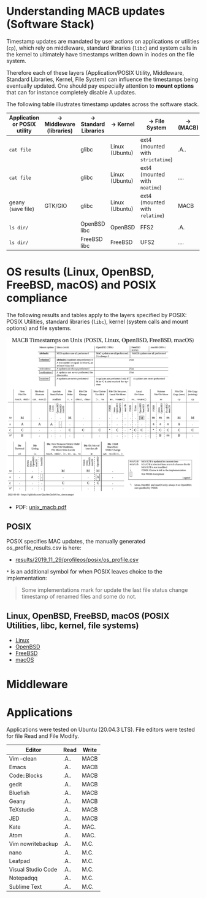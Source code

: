 # Understanding MACB updates (Software Stack)

Timestamp updates are mandated by user actions on applications or utilities (`cp`), which rely on middleware, standard libraries (`libc`) and system calls in the kernel to ultimately have timestamps written down in inodes on the file system.

Therefore each of these layers (Application/POSIX Utility, Middleware, Standard Libraries, Kernel, File System) can influence the timestamps being eventually updated.
One should pay especially attention to **mount options** that can for instance completely disable A updates.

The following table illustrates timestamp updates across the software stack.

| Application or POSIX utility | -> Middleware (libraries) | -> Standard Libraries | -> Kernel | -> File System | -> (MACB)    |
|----------------------|---------|--------------|----------------|-----------------------------------|------|
| `cat file`             |         | glibc        | Linux (Ubuntu) | ext4 (mounted with `strictatime`) | .A.. |
| `cat file`             |         | glibc        | Linux (Ubuntu) | ext4 (mounted with `noatime`)     | .... |
| geany (save file)    | GTK/GIO | glibc        | Linux (Ubuntu) | ext4 (mounted with `relatime`)    | MACB |
| `ls dir/`              |         | OpenBSD libc | OpenBSD        | FFS2 | .A.  |
| `ls dir/`              |         | FreeBSD libc | FreeBSD        | UFS2 | .... |


# OS results (Linux, OpenBSD, FreeBSD, macOS) and POSIX compliance

The following results and tables apply to the layers specified by POSIX: POSIX Utilities, standard libraries (`libc`), kernel (system calls and mount options) and file systems.

![Unix MACB](https://raw.githubusercontent.com/yaps8/yaps8.github.io/master/os_timestamps/2022-03-03/unix_macb.png)

- PDF: [unix_macb.pdf](https://github.com/QuoSecGmbH/os_timestamps/releases/download/2022-03-03/unix_macb.pdf)

## POSIX
POSIX specifies MAC updates, the manually generated os_profile_results.csv is here:
- [results/2019_11_29/profileos/posix/os_profile.csv](results/2019_11_29/profileos/posix/os_profile.csv)

`*` is an additional symbol for when POSIX leaves choice to the implementation:
> Some implementations mark for update the last file status change timestamp of renamed files and some do not.

## Linux, OpenBSD, FreeBSD, macOS (POSIX Utilities, libc, kernel, file systems)

- [Linux](/os_results/linux.md)
- [OpenBSD](/os_results/openbsd.md)
- [FreeBSD](/os_results/freebsd.md)
- [macOS](/os_results/openbsd.md)

# Middleware

# Applications

Applications were tested on Ubuntu (20.04.3 LTS).
File editors were tested for file Read and File Modify.

| Editor | Read | Write | 
| ------ | ---- | ----- | 
| Vim –clean         | .A.. | MACB | 
| Emacs              | .A.. | MACB |
| Code::Blocks       | .A.. | MACB |
| gedit              | .A.. | MACB |
| Bluefish           | .A.. | MACB |
| Geany              | .A.. | MACB |
| TeXstudio          | .A.. | MACB |
| JED                | .A.. | MACB |
| Kate               | .A.. | MAC. |
| Atom               | .A.. | MAC. |
| Vim nowritebackup  | .A.. | M.C. |
| nano               | .A.. | M.C. |
| Leafpad            | .A.. | M.C. |
| Visual Studio Code | .A.. | M.C. |
| Notepadqq          | .A.. | M.C. |
| Sublime Text       | .A.. | M.C. |


